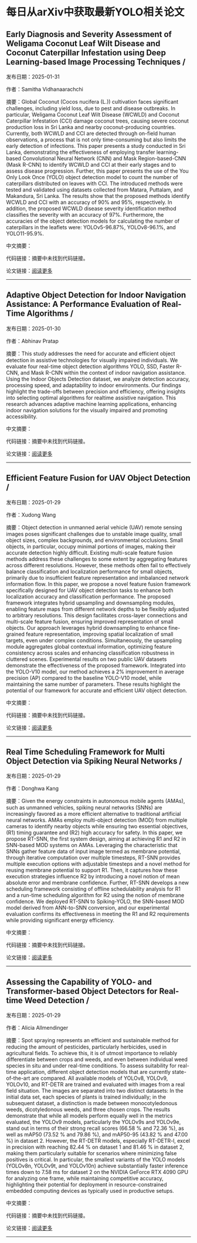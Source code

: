# 每日从arXiv中获取最新YOLO相关论文


## Early Diagnosis and Severity Assessment of Weligama Coconut Leaf Wilt Disease and Coconut Caterpillar Infestation using Deep Learning\-based Image Processing Techniques / 

发布日期：2025-01-31

作者：Samitha Vidhanaarachchi

摘要：Global Coconut \(Cocos nucifera \(L.\)\) cultivation faces significant challenges, including yield loss, due to pest and disease outbreaks. In particular, Weligama Coconut Leaf Wilt Disease \(WCWLD\) and Coconut Caterpillar Infestation \(CCI\) damage coconut trees, causing severe coconut production loss in Sri Lanka and nearby coconut\-producing countries. Currently, both WCWLD and CCI are detected through on\-field human observations, a process that is not only time\-consuming but also limits the early detection of infections. This paper presents a study conducted in Sri Lanka, demonstrating the effectiveness of employing transfer learning\-based Convolutional Neural Network \(CNN\) and Mask Region\-based\-CNN \(Mask R\-CNN\) to identify WCWLD and CCI at their early stages and to assess disease progression. Further, this paper presents the use of the You Only Look Once \(YOLO\) object detection model to count the number of caterpillars distributed on leaves with CCI. The introduced methods were tested and validated using datasets collected from Matara, Puttalam, and Makandura, Sri Lanka. The results show that the proposed methods identify WCWLD and CCI with an accuracy of 90% and 95%, respectively. In addition, the proposed WCWLD disease severity identification method classifies the severity with an accuracy of 97%. Furthermore, the accuracies of the object detection models for calculating the number of caterpillars in the leaflets were: YOLOv5\-96.87%, YOLOv8\-96.1%, and YOLO11\-95.9%.

中文摘要：


代码链接：摘要中未找到代码链接。

论文链接：[阅读更多](http://arxiv.org/abs/2501.18835v1)

---


## Adaptive Object Detection for Indoor Navigation Assistance: A Performance Evaluation of Real\-Time Algorithms / 

发布日期：2025-01-30

作者：Abhinav Pratap

摘要：This study addresses the need for accurate and efficient object detection in assistive technologies for visually impaired individuals. We evaluate four real\-time object detection algorithms YOLO, SSD, Faster R\-CNN, and Mask R\-CNN within the context of indoor navigation assistance. Using the Indoor Objects Detection dataset, we analyze detection accuracy, processing speed, and adaptability to indoor environments. Our findings highlight the trade\-offs between precision and efficiency, offering insights into selecting optimal algorithms for realtime assistive navigation. This research advances adaptive machine learning applications, enhancing indoor navigation solutions for the visually impaired and promoting accessibility.

中文摘要：


代码链接：摘要中未找到代码链接。

论文链接：[阅读更多](http://arxiv.org/abs/2501.18444v1)

---


## Efficient Feature Fusion for UAV Object Detection / 

发布日期：2025-01-29

作者：Xudong Wang

摘要：Object detection in unmanned aerial vehicle \(UAV\) remote sensing images poses significant challenges due to unstable image quality, small object sizes, complex backgrounds, and environmental occlusions. Small objects, in particular, occupy minimal portions of images, making their accurate detection highly difficult. Existing multi\-scale feature fusion methods address these challenges to some extent by aggregating features across different resolutions. However, these methods often fail to effectively balance classification and localization performance for small objects, primarily due to insufficient feature representation and imbalanced network information flow. In this paper, we propose a novel feature fusion framework specifically designed for UAV object detection tasks to enhance both localization accuracy and classification performance. The proposed framework integrates hybrid upsampling and downsampling modules, enabling feature maps from different network depths to be flexibly adjusted to arbitrary resolutions. This design facilitates cross\-layer connections and multi\-scale feature fusion, ensuring improved representation of small objects. Our approach leverages hybrid downsampling to enhance fine\-grained feature representation, improving spatial localization of small targets, even under complex conditions. Simultaneously, the upsampling module aggregates global contextual information, optimizing feature consistency across scales and enhancing classification robustness in cluttered scenes. Experimental results on two public UAV datasets demonstrate the effectiveness of the proposed framework. Integrated into the YOLO\-V10 model, our method achieves a 2% improvement in average precision \(AP\) compared to the baseline YOLO\-V10 model, while maintaining the same number of parameters. These results highlight the potential of our framework for accurate and efficient UAV object detection.

中文摘要：


代码链接：摘要中未找到代码链接。

论文链接：[阅读更多](http://arxiv.org/abs/2501.17983v1)

---


## Real Time Scheduling Framework for Multi Object Detection via Spiking Neural Networks / 

发布日期：2025-01-29

作者：Donghwa Kang

摘要：Given the energy constraints in autonomous mobile agents \(AMAs\), such as unmanned vehicles, spiking neural networks \(SNNs\) are increasingly favored as a more efficient alternative to traditional artificial neural networks. AMAs employ multi\-object detection \(MOD\) from multiple cameras to identify nearby objects while ensuring two essential objectives, \(R1\) timing guarantee and \(R2\) high accuracy for safety. In this paper, we propose RT\-SNN, the first system design, aiming at achieving R1 and R2 in SNN\-based MOD systems on AMAs. Leveraging the characteristic that SNNs gather feature data of input image termed as membrane potential, through iterative computation over multiple timesteps, RT\-SNN provides multiple execution options with adjustable timesteps and a novel method for reusing membrane potential to support R1. Then, it captures how these execution strategies influence R2 by introducing a novel notion of mean absolute error and membrane confidence. Further, RT\-SNN develops a new scheduling framework consisting of offline schedulability analysis for R1 and a run\-time scheduling algorithm for R2 using the notion of membrane confidence. We deployed RT\-SNN to Spiking\-YOLO, the SNN\-based MOD model derived from ANN\-to\-SNN conversion, and our experimental evaluation confirms its effectiveness in meeting the R1 and R2 requirements while providing significant energy efficiency.

中文摘要：


代码链接：摘要中未找到代码链接。

论文链接：[阅读更多](http://arxiv.org/abs/2501.18412v1)

---


## Assessing the Capability of YOLO\- and Transformer\-based Object Detectors for Real\-time Weed Detection / 

发布日期：2025-01-29

作者：Alicia Allmendinger

摘要：Spot spraying represents an efficient and sustainable method for reducing the amount of pesticides, particularly herbicides, used in agricultural fields. To achieve this, it is of utmost importance to reliably differentiate between crops and weeds, and even between individual weed species in situ and under real\-time conditions. To assess suitability for real\-time application, different object detection models that are currently state\-of\-the\-art are compared. All available models of YOLOv8, YOLOv9, YOLOv10, and RT\-DETR are trained and evaluated with images from a real field situation. The images are separated into two distinct datasets: In the initial data set, each species of plants is trained individually; in the subsequent dataset, a distinction is made between monocotyledonous weeds, dicotyledonous weeds, and three chosen crops. The results demonstrate that while all models perform equally well in the metrics evaluated, the YOLOv9 models, particularly the YOLOv9s and YOLOv9e, stand out in terms of their strong recall scores \(66.58 % and 72.36 %\), as well as mAP50 \(73.52 % and 79.86 %\), and mAP50\-95 \(43.82 % and 47.00 %\) in dataset 2. However, the RT\-DETR models, especially RT\-DETR\-l, excel in precision with reaching 82.44 % on dataset 1 and 81.46 % in dataset 2, making them particularly suitable for scenarios where minimizing false positives is critical. In particular, the smallest variants of the YOLO models \(YOLOv8n, YOLOv9t, and YOLOv10n\) achieve substantially faster inference times down to 7.58 ms for dataset 2 on the NVIDIA GeForce RTX 4090 GPU for analyzing one frame, while maintaining competitive accuracy, highlighting their potential for deployment in resource\-constrained embedded computing devices as typically used in productive setups.

中文摘要：


代码链接：摘要中未找到代码链接。

论文链接：[阅读更多](http://arxiv.org/abs/2501.17387v2)

---


